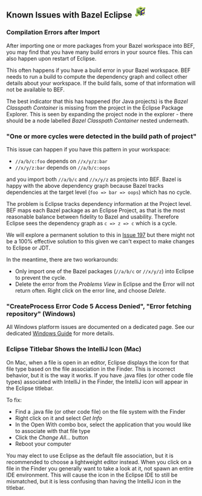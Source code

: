 ## Known Issues with Bazel Eclipse ![BEF Logo](logos/bef_developers_small.png)

### Compilation Errors after Import

After importing one or more packages from your Bazel workspace into BEF, you may
  find that you have many build errors in your source files.
This can also happen upon restart of Eclipse.

This often happens if you have a build error in your Bazel workspace.
BEF needs to run a build to compute the dependency graph and collect other details
  about your workspace.
If the build fails, some of that information will not be available to BEF.

The best indicator that this has happened (for Java projects) is the _Bazel Classpath Container_
  is missing from the project in the Eclipse Package Explorer.
This is seen by expanding the project node in the explorer - there should be a node
  labelled _Bazel Classpath Container_ nested underneath.

### "One or more cycles were detected in the build path of project"

This issue can happen if you have this pattern in your workspace:

- ```//a/b/c:foo``` depends on ```//x/y/z:bar```
- ```//x/y/z:bar``` depends on ```//a/b/c:oops```

and you import both ```//a/b/c``` and ```//x/y/z``` as projects into BEF.
Bazel is happy with the above dependency graph because Bazel tracks dependencies
  at the target level (```foo => bar => oops```) which has no cycle.

The problem is Eclipse tracks dependency information at the Project level.
BEF maps each Bazel package as an Eclipse Project, as that is the most reasonable balance
  between fidelity to Bazel and usability.
Therefore Eclipse sees the dependency graph as ```c => z => c``` which is a cycle.

We will explore a permanent solution to this in [Issue 197](https://github.com/salesforce/bazel-eclipse/issues/197)
  but there might not be a 100% effective solution to this given we can't expect to make
  changes to Eclipse or JDT.

In the meantime, there are two workarounds:
- Only import one of the Bazel packages (```//a/b/c``` or ```//x/y/z```) into Eclipse to prevent the cycle.
- Delete the error from the _Problems View_ in Eclipse and the Error will not return often. Right click on the error line, and choose _Delete_.


### "CreateProcess Error Code 5 Access Denied", "Error fetching repository" (Windows)

All Windows platform issues are documented on a dedicated page.
See our dedicated [Windows Guide](windows.md) for more details.

### Eclipse Titlebar Shows the IntelliJ Icon (Mac)

On Mac, when a file is open in an editor, Eclipse displays the icon for that
  file type based on the file association in the Finder.
This is incorrect behavior, but it is the way it works.
If you have .java files (or other code file types) associated with IntelliJ
  in the Finder, the IntelliJ icon will appear in the Eclipse titlebar.

To fix:
- Find a .java file (or other code file) on the file system with the Finder
- Right click on it and select *Get Info*
- In the Open With combo box, select the application that you would like to associate
  with that file type
- Click the *Change All...* button
- Reboot your computer

You may elect to use Eclipse as the default file association, but it is recommended
  to choose a lightweight editor instead.
When you click on a file in the Finder you generally want to take a look at it, not
  spawn an entire IDE environment.
This will cause the icon in the Eclipse IDE to still be mismatched, but it is less
  confusing than having the IntelliJ icon in the titlebar.
